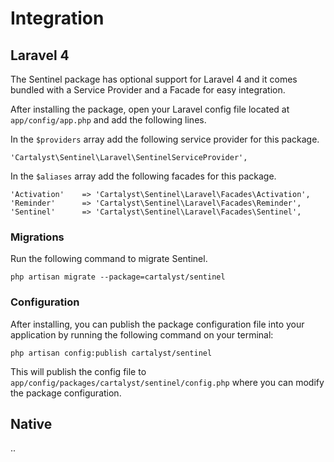 # Integration

## Laravel 4

The Sentinel package has optional support for Laravel 4 and it comes bundled with a Service Provider and a Facade for easy integration.

After installing the package, open your Laravel config file located at `app/config/app.php` and add the following lines.

In the `$providers` array add the following service provider for this package.

	'Cartalyst\Sentinel\Laravel\SentinelServiceProvider',

In the `$aliases` array add the following facades for this package.

	'Activation'    => 'Cartalyst\Sentinel\Laravel\Facades\Activation',
	'Reminder'      => 'Cartalyst\Sentinel\Laravel\Facades\Reminder',
	'Sentinel'      => 'Cartalyst\Sentinel\Laravel\Facades\Sentinel',

### Migrations

Run the following command to migrate Sentinel.

`php artisan migrate --package=cartalyst/sentinel`

### Configuration

After installing, you can publish the package configuration file into your application by running the following command on your terminal:

	php artisan config:publish cartalyst/sentinel

This will publish the config file to `app/config/packages/cartalyst/sentinel/config.php` where you can modify the package configuration.

## Native

..
